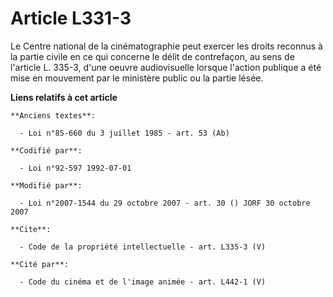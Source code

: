 # Article L331-3

Le Centre national de la cinématographie peut exercer les droits reconnus à la partie civile en ce qui concerne le délit de
contrefaçon, au sens de l'article L. 335-3, d'une oeuvre audiovisuelle lorsque l'action publique a été mise en mouvement par
le ministère public ou la partie lésée.

**Liens relatifs à cet article**

	**Anciens textes**:

	  - Loi n°85-660 du 3 juillet 1985 - art. 53 (Ab)

	**Codifié par**:

	  - Loi n°92-597 1992-07-01

	**Modifié par**:

	  - Loi n°2007-1544 du 29 octobre 2007 - art. 30 () JORF 30 octobre 2007

	**Cite**:

	  - Code de la propriété intellectuelle - art. L335-3 (V)

	**Cité par**:

	  - Code du cinéma et de l'image animée - art. L442-1 (V)
